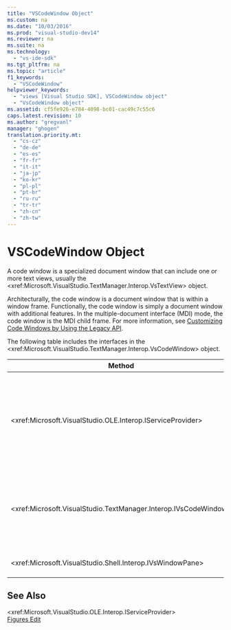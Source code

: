 ```yaml
---
title: "VSCodeWindow Object"
ms.custom: na
ms.date: "10/03/2016"
ms.prod: "visual-studio-dev14"
ms.reviewer: na
ms.suite: na
ms.technology: 
  - "vs-ide-sdk"
ms.tgt_pltfrm: na
ms.topic: "article"
f1_keywords: 
  - "VSCodeWindow"
helpviewer_keywords: 
  - "views [Visual Studio SDK], VSCodeWindow object"
  - "VsCodeWindow object"
ms.assetid: cf5fe926-e784-4098-bc01-cac49c7c55c6
caps.latest.revision: 10
ms.author: "gregvanl"
manager: "ghogen"
translation.priority.mt: 
  - "cs-cz"
  - "de-de"
  - "es-es"
  - "fr-fr"
  - "it-it"
  - "ja-jp"
  - "ko-kr"
  - "pl-pl"
  - "pt-br"
  - "ru-ru"
  - "tr-tr"
  - "zh-cn"
  - "zh-tw"
---
```

# VSCodeWindow Object
A code window is a specialized document window that can include one or more text views, usually the \<xref:Microsoft.VisualStudio.TextManager.Interop.VsTextView> object.  
  
 Architecturally, the code window is a document window that is within a window frame. Functionally, the code window is simply a document window with additional features. In the multiple-document interface (MDI) mode, the code window is the MDI child frame. For more information, see [Customizing Code Windows by Using the Legacy API](../extensibility/customizing-code-windows-by-using-the-legacy-api.md).  
  
 The following table includes the interfaces in the \<xref:Microsoft.VisualStudio.TextManager.Interop.VsCodeWindow> object.  
  
|Method|Description|  
|------------|-----------------|  
|\<xref:Microsoft.VisualStudio.OLE.Interop.IServiceProvider>|Provides a generic access mechanism to locate a service that a globally unique identifier (GUID) identifies.|  
|\<xref:Microsoft.VisualStudio.TextManager.Interop.IVsCodeWindow>|Represents a multiple document interface (MDI) child containing one or more code views.|  
|\<xref:Microsoft.VisualStudio.Shell.Interop.IVsWindowPane>|Fills a window frame.|  
  
## See Also  
 \<xref:Microsoft.VisualStudio.OLE.Interop.IServiceProvider>   
 [Figures Edit](assetId:///f08872bd-fd9c-4e36-8cf2-a2a2622ef986)